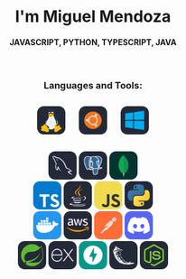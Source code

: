 <h1 align="center">I'm Miguel Mendoza</h1>
<h4 align="center">JAVASCRIPT, PYTHON, TYPESCRIPT, JAVA</h3>
<br>

<h3 align="center">Languages and Tools:</h3>

<div align="center">
  <img src="https://github.com/MigueMendz/MigueMendz/blob/migueDEV/images/Linux.svg" alt="Linux" width="50" style="margin:10px;">
  <img src="https://github.com/MigueMendz/MigueMendz/blob/migueDEV/images/Ubuntu.svg" alt="Ubuntu" width="50" style="margin:10px;">
  <img src="https://github.com/MigueMendz/MigueMendz/blob/migueDEV/images/Windows.svg" alt="Windows" width="50" style="margin:10px;">
</div>



<br>
<div align="center">
  <img src="https://github.com/MigueMendz/MigueMendz/blob/migueDEV/images/MySQL.svg" alt="Descripción de la imagen" width="50">
  <img src="https://github.com/MigueMendz/MigueMendz/blob/migueDEV/images/PostgreSQL.svg" alt="Descripción de la imagen" width="50">
  <img src="https://github.com/MigueMendz/MigueMendz/blob/migueDEV/images/MongoDB.svg" alt="Descripción de la imagen" width="50">
</div>

<div align="center">
  <img src="https://github.com/MigueMendz/MigueMendz/blob/migueDEV/images/TypeScript.svg" alt="Descripción de la imagen" width="50">
  <img src="https://github.com/MigueMendz/MigueMendz/blob/migueDEV/images/Java.svg" alt="Descripción de la imagen" width="50">
  <img src="https://github.com/MigueMendz/MigueMendz/blob/migueDEV/images/JavaScript.svg" alt="Descripción de la imagen" width="50">
  <img src="https://github.com/MigueMendz/MigueMendz/blob/migueDEV/images/Python.svg" alt="Descripción de la imagen" width="50">
</div>

<div align="center">
  <img src="https://github.com/MigueMendz/MigueMendz/blob/migueDEV/images/Docker.svg" alt="Descripción de la imagen" width="50">
  <img src="https://github.com/MigueMendz/MigueMendz/blob/migueDEV/images/Aws.svg" alt="Descripción de la imagen" width="50">
  <img src="https://github.com/MigueMendz/MigueMendz/blob/migueDEV/images/Postman.svg" alt="Descripción de la imagen" width="50">
  <img src="https://github.com/MigueMendz/MigueMendz/blob/migueDEV/images/Discord.svg" alt="Descripción de la imagen" width="50">
</div>

<div align="center">
  <img src="https://github.com/MigueMendz/MigueMendz/blob/migueDEV/images/Spring.svg" alt="Descripción de la imagen" width="50">
  <img src="https://github.com/MigueMendz/MigueMendz/blob/migueDEV/images/ExpressJS.svg" alt="Descripción de la imagen" width="50">
  <img src="https://github.com/MigueMendz/MigueMendz/blob/migueDEV/images/FastAPI.svg" alt="Descripción de la imagen" width="50">
  <img src="https://github.com/MigueMendz/MigueMendz/blob/migueDEV/images/Flask.svg" alt="Descripción de la imagen" width="50">
  <img src="https://github.com/MigueMendz/MigueMendz/blob/migueDEV/images/NodeJS.svg" alt="Descripción de la imagen" width="50">
</div>

</div>
